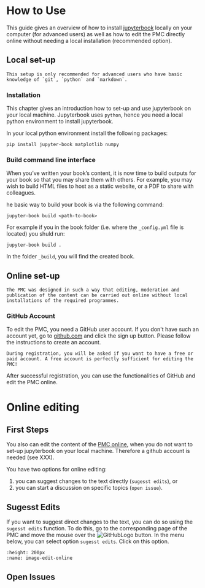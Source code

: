 # How to Use

This guide gives an overview of how to install [jupyterbook](https://jupyterbook.org/intro.html) locally on your computer (for advanced users) as well as how to edit the PMC directly online without needing a local installation (recommended option).


## Local set-up

```{warning}
This setup is only recommended for advanced users who have basic knowledge of `git`, `python` and `markdown`.
```

### Installation

This chapter gives an introduction how to set-up and use jupyterbook on your local machine. Jupyterbook uses `python`, hence you need a local python environment to install jupyterbook.

In your local python environment install the following packages:

```
pip install jupyter-book matplotlib numpy
```

### Build command line interface

When you’ve written your book’s content, it is now time to build outputs for your book so that you may share them with others. For example, you may wish to build HTML files to host as a static website, or a PDF to share with colleagues.

he basic way to build your book is via the following command:

```
jupyter-book build <path-to-book>
```

For example if you in the book folder (i.e. where the `_config.yml` file is located) you shuld run:

```
jupyter-book build .
```

In the folder `_build`, you will find the created book.

## Online set-up

```{note}
The PMC was designed in such a way that editing, moderation and publication of the content can be carried out online without local installations of the required programmes.
```
### GitHub Account

To edit the PMC, you need a GitHub user account. If you don't have such an account yet, go to [github.com](https://github.com/) and click the sign up button. Please follow the instructions to create an account.

```{important}
During registration, you will be asked if you want to have a free or paid account. A free account is perfectly sufficient for editing the PMC!
```
After successful registration, you can use the functionalities of GitHub and edit the PMC online.


# Online editing

## First Steps
You also can edit the content of the [PMC online](https://jcss-pmc.github.io/PMC/part-00/intro.html), when you do not want to set-up jupyterbook on your local machine. Therefore a github account is needed (see XXX).

You have two options for online editing:

1. you can suggest changes to the text directly (`sugesst edits`), or
2. you can start a discussion on specific topics (`open issue`).


## Sugesst Edits

If you want to suggest direct changes to the text, you can do so using the `sugesst edits` function. To do this, go to the corresponding page of the PMC and move the mouse over the ![GitHubLogo](https://fr.wikipedia.org/wiki/GitHub#/media/Fichier:Octicons-mark-github.svg) button.  In the menu below, you can select option `sugesst edits`. Click on this option.

```{image} images/edit-online.png
:height: 200px
:name: image-edit-online
```




## Open Issues
